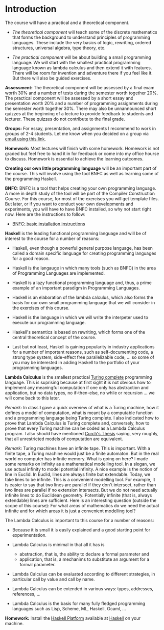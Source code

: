# Introduction

The course will have a practical and a theoretical component.

- *The theoretical component* will teach some of the discrete mathematics that forms the background to understand principles of programming languages. These include the very basics of logic, rewriting, ordered structures, universal algebra, type theory, etc. 

- *The practical component* will be about building a small programming language. We will start with the smallest practical programming language known as lambda calculus and then extend it with features. There will be room for invention and adventure there if you feel like it. But there will also be guided exercises.

**Assessment:** The theoretical component will be assessed by a final exam worth 30% and a number of tests during the semester worth together 20%. The practical component will be assessed by a short essay and presentation worth 20% and a number of programming assignments during the semester worth together 30%. There may also be unnannounced short quizzes at the beginning of a lecture to provide feedback to students and lecturer. These quizzes do not contribute to the final grade.

**Groups:** For essay, presentation, and assignments I recommend to work in groups of 2-4 students. Let me know when you decided on a group via [email using this link](mailto:akurz@chapman.edu?subject=CPSC-354). 

**Homework:** Most lectures will finish with some homework. Homework is not graded but feel free to hand it in for feedback or come into my office hourse to discuss. Homework is essential to achieve the learning outcomes.

**Creating our own little programming language** will be an important part of the course. This will involve using the tool BNFC as well as learning some of the programming Haskell. 

**BNFC**: BNFC is a tool that helps creating your own programming language. A more in depth study of the tool will be part of the Compiler Construction Course. For this course, for most of the exercises you will get template files. But later, or if you want to conduct your own developments and experiments, you will have to have BNFC installed, so why not start right now. Here are the instructions to follow:

- [BNFC: basic installation instructions](https://github.com/alexhkurz/programming-languages-2019/blob/master/BNFC-installation.md)  

**Haskell** is the leading functional programming language and will be of interest to the course for a number of reasons:

 - Haskell, even though a powerful general purpose language, has been  called a domain specific language for creating programming languages for a good reason.
 
 - Haskell is the langauge in which many tools (such as BNFC) in the area of Programming Languages are implemented.
 
 - Haskell is a lazy functional programming language and, thus, a prime example of an important paradigm in Programming Languages.
 
 - Haskell is an elaboration of the lambda calculus, which also forms the basis for our own small programming language that we will consider in the exercises of this course.
 
 - Haskell is the language in which we will write the interpeter used to execute our programming language.
 
 - Haskell's semantics is based on rewriting, which forms one of the central theoretical concept of the course.
 
 - Last but not least, Haskell is gaining popularity in industry applications for a number of important reasons, such as self-documenting code, a strong type system, side-effect free parallelizable code, ... so some of you may be interested in adding Haskell to the portfolio of your programming languages.
 
 **Lambda Calculus** is the smallest practical [Turing complete](https://en.wikipedia.org/wiki/Turing_completeness) programming language. This is suprising because at first sight it is not obvious how to implement any meaningful computation if one only has abstraction and application, but no data types, no if-then-else, no while or recursion ... we will come back to this later. 
 
 *Remark:* In class I gave a quick overview of what is a Turing machine, how it defines a model of computation, what is meant by a computable function and a programming language being Turing complete. I also indicated how to prove that Lambda Calculus is Turing complete and, conversely, how to prove that every Turing machine can be coded as a Lambda Calculus program. I also should have mentioned [Curch's Thesis](https://en.wikipedia.org/wiki/Church%E2%80%93Turing_thesis) saying, very roughly, that all unrestricted models of computation are equivalent.
 
 *Remark:* Turing machines have an infinite tape. This is important. With a finite tape, a Turing machine would just be a finite automaton. But in the real world no computer has infinite memory. What is going on here? I made some remarks on infinity as a mathematical modelling tool. In a slogan, we use actual infinity to model potential infinity. A nice example is the notion of line in Euclid. In Euclid, lines are always finite but extendable. Today, we take lines to be infinite. This is a convenient modelling tool. For example, it is easier to say that two lines are parallel if they don't intersect, rather than two lines are parallel if no extension intersects. But we do not need actually infinite lines to do Euclidean geometry. Potentially infinite (that is, always extendable) lines are sufficient. Here is an interesting question (outside the scope of this course): For what areas of mathematics do we need the actual infinite and for which areas it is just a convenient modelling tool?
 
 The Lambda Calculus is important to this course for a number of reasons:
 
 - Because it is small it is easily explained and a good starting point for experimentation.
 
 - Lambda Calculus is minimal in that all it has is
   - abstraction, that is, the ability to declare a formal parameter and 
   - application, that is, a mechanims to substitute an argument for a formal parameter.
 
 - Lambda Calculus can be evaluated according to different strategies, in particular call by value and call by name.
 
 - Lambda Calculus can be extended in various ways: types, addresses, references, ...
 
 - Lambda Calculus is the basis for many fully fledged programming languages such as Lisp, Scheme, ML, Haskell, Ocaml, ...
 
 **Homework:** Install the [Haskell Platform](https://www.haskell.org/downloads/#platform) available at [Haskell](https://www.haskell.org/) on your machine.
